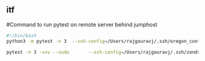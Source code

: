 ## itf


#Command to run pytest on remote server behind jumphost

```sh
#!/bin/bash
python3 -m pytest -n 3  --ssh-config=/Users/rajgouravj/.ssh/oregon_config --ssh-identity-file=/Users/rajgouravj/.ssh/Developerv2.pem   --hosts=ec2-user@172.29.0.25 --junitxml=junit.xml tests/integration/testinfra/elasticsearch_cluster/
```

```sh
pytest -n 3 -vvv --sudo       --ssh-config=/Users/rajgouravj/.ssh/zendrive_oregon_config --ssh-identity-file=/Users/rajgouravj/.ssh/DeveloperV2.pem   --hosts=ssh://ubuntu@172.19.10.165 --junitxml=/tmp/junit.xml elasticsearch_cluster/
```

